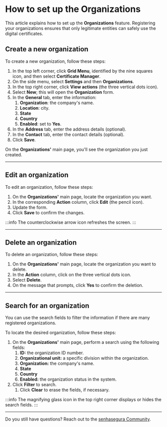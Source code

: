 # How to set up the Organizations

This article explains how to set up the **Organizations** feature. Registering your organizations ensures that only legitimate entities can safely use the digital certificates.

## Create a new organization
To create a new organization, follow these steps:

1. In the top left corner, click **Grid Menu**, identified by the nine squares icon, and then select **Certificate Manager**.
2. On the side menu, select **Settings** and then **Organizations**.
3. In the top right corner, click **View actions** (the three vertical dots icon).
4. Select **New**; this will open the **Organization** form.
5. In the **General** tab, enter the information:
    1. **Organization**: the company's name.
    2. **Location**: city.	
    3. **State**
    4. **Country**
    5. **Enabled**: set to **Yes**. 
2. In the **Address** tab, enter the address details (optional).
7. In the **Contact** tab, enter the contact details (optional).
8. Click **Save**.

On the **Organizations'** main page, you'll see the organization you just created.
* * *
## Edit an organization

To edit an organization, follow these steps:

1. On the **Organizations'** main page, locate the organization you want.
2. In the corresponding **Action** column, click **Edit** (the pencil icon).
3. Update the form.
4. Click **Save** to confirm the changes.

 :::info
The counterclockwise arrow icon refreshes the screen.
:::
***
## Delete an organization
To delete an organization, follow these steps:

1. On the **Organizations'** main page, locate the organization you want to delete.
2. In the **Action** column, click on the three vertical dots icon.
3. Select **Delete**.
4. On the message that prompts, click **Yes** to confirm the deletion.
***
## Search for an organization
You can use the search fields to filter the information if there are many registered organizations.

To locate the desired organization, follow these steps:

1. On the **Organizations'** main page, perform a search using the following fields:
    1. **ID:** the organization ID number.
    2. **Organizational unit:** a specific division within the organization.
    3. **Organization:** the company's name.
    4. **State**
    5. **Country**
    6. **Enabled:** the organization status in the system.
2. Click **Filter** to search.
    1. Click **Clear** to erase the fields, if necessary.

 :::info
The magnifying glass icon in the top right corner displays or hides the search fields.
:::
***
Do you still have questions? Reach out to the [senhasegura Community](https://community.senhasegura.io/).
